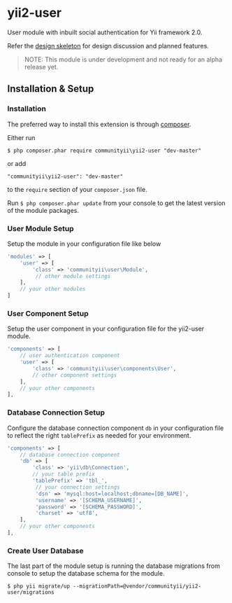 yii2-user
=========

User module with inbuilt social authentication for Yii framework 2.0.

Refer the [design skeleton](https://github.com/communityii/yii2-user/blob/master/docs/DESIGN.md) for design discussion and planned features.

> NOTE: This module is under development and not ready for an alpha release yet.

## Installation & Setup

### Installation

The preferred way to install this extension is through [composer](http://getcomposer.org/download/).

Either run

```
$ php composer.phar require communityii\yii2-user "dev-master"
```

or add

```
"communityii\yii2-user": "dev-master"
```

to the ```require``` section of your `composer.json` file.

Run `$ php composer.phar update` from your console to get the latest version of the module packages.

### User Module Setup
Setup the module in your configuration file like below

```php
'modules' => [
    'user' => [
        'class' => 'communityii\user\Module',
         // other module settings
    ],
    // your other modules
]
```

### User Component Setup
Setup the user component in your configuration file for the yii2-user module.

```php
'components' => [
    // user authentication component
    'user' => [
        'class' => 'communityii\user\components\User',
        // other component settings
    ],
    // your other components
],
```

### Database Connection Setup
Configure the database connection component `db` in your configuration file to reflect the right `tablePrefix`
as needed for your environment.

```php
'components' => [
    // database connection component
    'db' => [
        'class' => 'yii\db\Connection',
        // your table prefix
        'tablePrefix' => 'tbl_',
         // your connection settings
         'dsn' => 'mysql:host=localhost;dbname=[DB_NAME]',
         'username' => '[SCHEMA_USERNAME]',
         'password' => '[SCHEMA_PASSWORD]',
         'charset' => 'utf8',
    ],
    // your other components
],
```

### Create User Database

The last part of the module setup is running the database migrations from console to setup the database schema
for the module.

```
$ php yii migrate/up --migrationPath=@vendor/communityii/yii2-user/migrations
```

